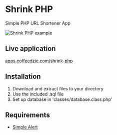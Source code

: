# Shrink PHP
Simple PHP URL Shortener App

![Shrink PHP example](https://apps.coffeedzic.com/shrink-php/preview.jpg)

## Live application

[apps.coffeedzic.com/shrink-php](https://apps.coffeedzic.com/shrink-php)

## Installation

1. Download and extract files to your directory
2. Use the included .sql file
3. Set up database in 'classes/database.class.php'

## Requirements

* [Simple Alert](https://github.com/coffeedzic/simple-alert)




